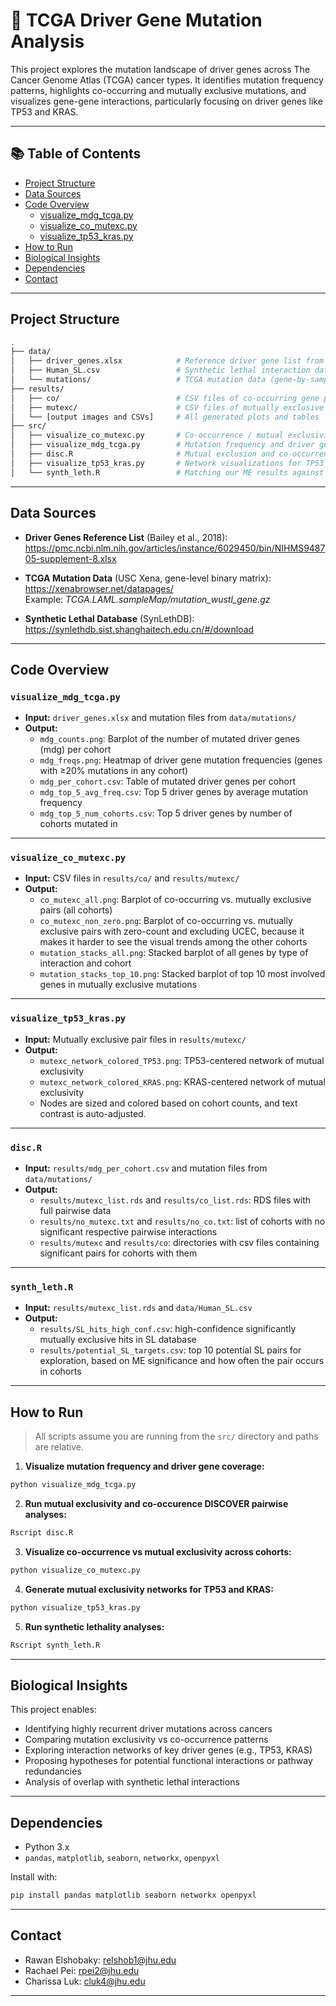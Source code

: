 # 🔬 TCGA Driver Gene Mutation Analysis

This project explores the mutation landscape of driver genes across The Cancer Genome Atlas (TCGA) cancer types. It identifies mutation frequency patterns, highlights co-occurring and mutually exclusive mutations, and visualizes gene-gene interactions, particularly focusing on driver genes like TP53 and KRAS.

---

## 📚 Table of Contents

- [Project Structure](#project-structure)
- [Data Sources](#data-sources)
- [Code Overview](#️code-overview)
  - [visualize_mdg_tcga.py](#visualize_mdg_tcgap)
  - [visualize_co_mutexc.py](#visualize_co_mutexcpy)
  - [visualize_tp53_kras.py](#visualize_tp53_kraspy)
- [How to Run](#how-to-run)
- [Biological Insights](#biological-insights)
- [Dependencies](#dependencies)
- [Contact](#contact)

---

## Project Structure

```bash
.
├── data/
│   ├── driver_genes.xlsx            # Reference driver gene list from Bailey et al. 2018
│   ├── Human_SL.csv                 # Synthetic lethal interaction database SynLethDB
│   └── mutations/                   # TCGA mutation data (gene-by-sample matrices, one .txt file per cohort)
├── results/
│   ├── co/                          # CSV files of co-occurring gene pairs by cohort
│   ├── mutexc/                      # CSV files of mutually exclusive gene pairs by cohort
│   └── [output images and CSVs]     # All generated plots and tables
├── src/
│   ├── visualize_co_mutexc.py       # Co-occurrence / mutual exclusivity counts and gene-bar plots
│   ├── visualize_mdg_tcga.py        # Mutation frequency and driver gene summaries
│   ├── disc.R                       # Mutual exclusion and co-occurrence analyses using DISCOVER
│   ├── visualize_tp53_kras.py       # Network visualizations for TP53 and KRAS
│   └── synth_leth.R                 # Matching our ME results against SynLethDB and potential candidates

```

---

## Data Sources

- **Driver Genes Reference List** (Bailey et al., 2018):  
  https://pmc.ncbi.nlm.nih.gov/articles/instance/6029450/bin/NIHMS948705-supplement-8.xlsx

- **TCGA Mutation Data** (USC Xena, gene-level binary matrix):  
  https://xenabrowser.net/datapages/  
  Example: *TCGA.LAML.sampleMap/mutation_wustl_gene.gz*

- **Synthetic Lethal Database** (SynLethDB):  
  https://synlethdb.sist.shanghaitech.edu.cn/#/download
---

## Code Overview

### `visualize_mdg_tcga.py`

- **Input:** `driver_genes.xlsx` and mutation files from `data/mutations/`
- **Output:**
  - `mdg_counts.png`: Barplot of the number of mutated driver genes (mdg) per cohort
  - `mdg_freqs.png`: Heatmap of driver gene mutation frequencies (genes with ≥20% mutations in any cohort)
  - `mdg_per_cohort.csv`: Table of mutated driver genes per cohort
  - `mdg_top_5_avg_freq.csv`: Top 5 driver genes by average mutation frequency
  - `mdg_top_5_num_cohorts.csv`: Top 5 driver genes by number of cohorts mutated in

---

### `visualize_co_mutexc.py`

- **Input:** CSV files in `results/co/` and `results/mutexc/`
- **Output:**
  - `co_mutexc_all.png`: Barplot of co-occurring vs. mutually exclusive pairs (all cohorts)
  - `co_mutexc_non_zero.png`: Barplot of co-occurring vs. mutually exclusive pairs with zero-count and excluding UCEC, because it makes it harder to see the visual trends among the other cohorts
  - `mutation_stacks_all.png`: Stacked barplot of all genes by type of interaction and cohort
  - `mutation_stacks_top_10.png`: Stacked barplot of top 10 most involved genes in mutually exclusive mutations

---

### `visualize_tp53_kras.py`

- **Input:** Mutually exclusive pair files in `results/mutexc/`
- **Output:**
  - `mutexc_network_colored_TP53.png`: TP53-centered network of mutual exclusivity
  - `mutexc_network_colored_KRAS.png`: KRAS-centered network of mutual exclusivity
  - Nodes are sized and colored based on cohort counts, and text contrast is auto-adjusted.

---

### `disc.R`

- **Input:** `results/mdg_per_cohort.csv` and mutation files from `data/mutations/`
- **Output:**
  - `results/mutexc_list.rds` and `results/co_list.rds`: RDS files with full pairwise data 
  - `results/no_mutexc.txt` and `results/no_co.txt`: list of cohorts with no significant respective pairwise interactions
  - `results/mutexc` and `results/co`: directories with csv files containing significant pairs for cohorts with them

---

### `synth_leth.R`

- **Input:** `results/mutexc_list.rds` and `data/Human_SL.csv`
- **Output:**
  - `results/SL_hits_high_conf.csv`: high-confidence significantly mutually exclusive hits in SL database
  - `results/potential_SL_targets.csv`: top 10 potential SL pairs for exploration, based on ME significance and how often the pair occurs in cohorts 

---

## How to Run

> All scripts assume you are running from the `src/` directory and paths are relative.

1. **Visualize mutation frequency and driver gene coverage:**
```bash
python visualize_mdg_tcga.py
```

2. **Run mutual exclusivity and co-occurence DISCOVER pairwise analyses:**
```bash
Rscript disc.R
```

3. **Visualize co-occurrence vs mutual exclusivity across cohorts:**
```bash
python visualize_co_mutexc.py
```

4. **Generate mutual exclusivity networks for TP53 and KRAS:**
```bash
python visualize_tp53_kras.py
```

5. **Run synthetic lethality analyses:**
```bash
Rscript synth_leth.R
```


---

## Biological Insights

This project enables:
- Identifying highly recurrent driver mutations across cancers
- Comparing mutation exclusivity vs co-occurrence patterns
- Exploring interaction networks of key driver genes (e.g., TP53, KRAS)
- Proposing hypotheses for potential functional interactions or pathway redundancies
- Analysis of overlap with synthetic lethal interactions

---

## Dependencies

- Python 3.x
- `pandas`, `matplotlib`, `seaborn`, `networkx`, `openpyxl`

Install with:
```bash
pip install pandas matplotlib seaborn networkx openpyxl
```

---

## Contact
- Rawan Elshobaky: relshob1@jhu.edu
- Rachael Pei: rpei2@jhu.edu
- Charissa Luk: cluk4@jhu.edu

---
